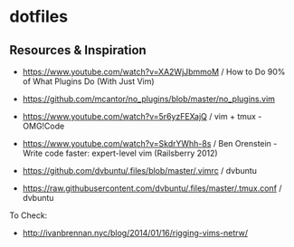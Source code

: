 # dotfiles

## Resources & Inspiration
- https://www.youtube.com/watch?v=XA2WjJbmmoM / How to Do 90% of What Plugins Do (With Just Vim)
- https://github.com/mcantor/no_plugins/blob/master/no_plugins.vim
- https://www.youtube.com/watch?v=5r6yzFEXajQ / vim + tmux - OMG!Code
- https://www.youtube.com/watch?v=SkdrYWhh-8s / Ben Orenstein - Write code faster: expert-level vim (Railsberry 2012)

- https://github.com/dvbuntu/.files/blob/master/.vimrc / dvbuntu
- https://raw.githubusercontent.com/dvbuntu/.files/master/.tmux.conf / dvbuntu

To Check:
- http://ivanbrennan.nyc/blog/2014/01/16/rigging-vims-netrw/
